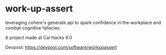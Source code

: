 # work-up-assert
leveraging cohere's generate api to spark confidence in the workplace and combat cognitive fallacies.

A project made at Cal Hacks 9.0

Devpost: https://devpost.com/software/workupassert
